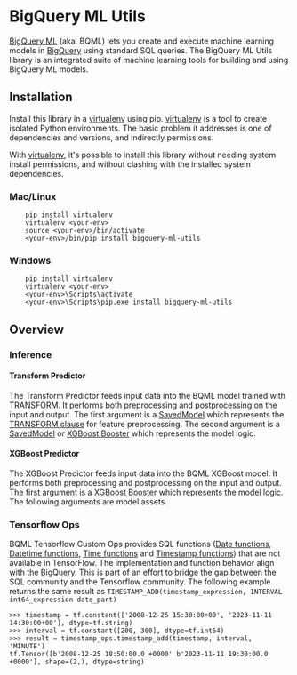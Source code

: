 # BigQuery ML Utils

[BigQuery ML](https://cloud.google.com/bigquery-ml/docs/introduction) (aka.
BQML) lets you create and execute machine learning models in [BigQuery](https://cloud.google.com/bigquery/docs/introduction)
using standard SQL queries. The BigQuery ML Utils library is an integrated suite
of machine learning tools for building and using BigQuery ML models.


## Installation

Install this library in a [virtualenv](https://virtualenv.pypa.io/en/latest/)
using pip. [virtualenv](https://virtualenv.pypa.io/en/latest/) is a tool to
create isolated Python environments. The basic problem it addresses is one of
dependencies and versions, and indirectly permissions.

With [virtualenv](https://virtualenv.pypa.io/en/latest/), it's possible to
install this library without needing system install permissions, and without
clashing with the installed system
dependencies.

### Mac/Linux

```
    pip install virtualenv
    virtualenv <your-env>
    source <your-env>/bin/activate
    <your-env>/bin/pip install bigquery-ml-utils
```

### Windows

```
    pip install virtualenv
    virtualenv <your-env>
    <your-env>\Scripts\activate
    <your-env>\Scripts\pip.exe install bigquery-ml-utils
```

## Overview

### Inference

#### Transform Predictor

The Transform Predictor feeds input data into the BQML model trained with
TRANSFORM. It performs both preprocessing and postprocessing on the input and
output. The first argument is a [SavedModel](https://www.tensorflow.org/guide/saved_model/)
which represents the [TRANSFORM clause](https://cloud.google.com/bigquery-ml/docs/bigqueryml-transform/)
for feature preprocessing. The second argument is a
[SavedModel](https://www.tensorflow.org/guide/saved_model/) or
[XGBoost Booster](https://xgboost.readthedocs.io/en/latest/) which represents
the model logic.

#### XGBoost Predictor

The XGBoost Predictor feeds input data into the BQML XGBoost model. It performs
both preprocessing and postprocessing on the input and output. The first
argument is a [XGBoost Booster](https://xgboost.readthedocs.io/en/latest/) which
represents the model logic. The following arguments are model assets.

### Tensorflow Ops

BQML Tensorflow Custom Ops provides SQL functions ([Date functions](https://cloud.google.com/bigquery/docs/reference/standard-sql/date_functions),
[Datetime functions](https://cloud.google.com/bigquery/docs/reference/standard-sql/datetime_functions),
[Time functions](https://cloud.google.com/bigquery/docs/reference/standard-sql/time_functions)
and [Timestamp functions](https://cloud.google.com/bigquery/docs/reference/standard-sql/timestamp_functions))
that are not available in TensorFlow. The implementation and function behavior
align with the [BigQuery](https://cloud.google.com/bigquery). This is part of an
effort to bridge the gap between the SQL community and the Tensorflow community.
The following example returns the same result as `TIMESTAMP_ADD(timestamp_expression, INTERVAL int64_expression date_part)`

```
>>> timestamp = tf.constant(['2008-12-25 15:30:00+00', '2023-11-11 14:30:00+00'], dtype=tf.string)
>>> interval = tf.constant([200, 300], dtype=tf.int64)
>>> result = timestamp_ops.timestamp_add(timestamp, interval, 'MINUTE')
tf.Tensor([b'2008-12-25 18:50:00.0 +0000' b'2023-11-11 19:30:00.0 +0000'], shape=(2,), dtype=string)
```
